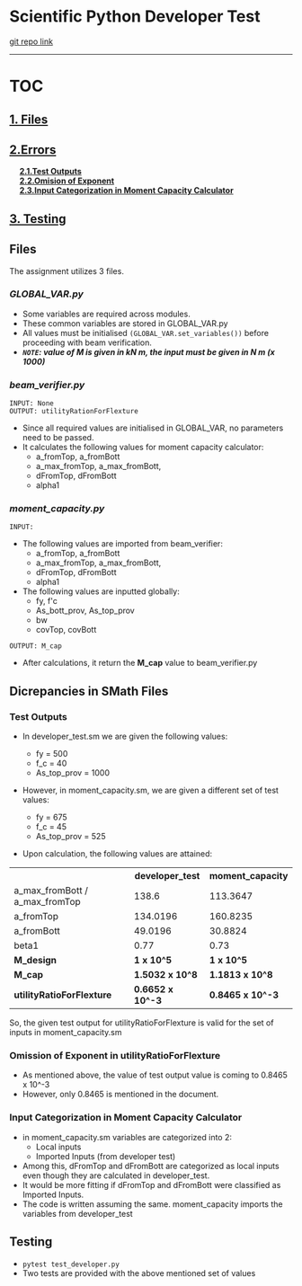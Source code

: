 # Scientific Python Developer Test
[git repo link](https://github.com/yusha-g/Structural-Engineering-Calculations)
<hr>

# TOC
## [1. Files](#files)

## [2.Errors](#dicrepancies-in-smath-files)
&ensp;&ensp; **[2.1.Test Outputs](#test-outputs)** <br/>
&ensp;&ensp; **[2.2.Omision of Exponent](#omission-of-exponent-in-utilityratioforflexture)** <br/>
&ensp;&ensp; **[2.3.Input Categorization in Moment Capacity Calculator](#input-categorization-in-moment-capacity-calculator)** <br/>

## [3. Testing](#testing)

## Files
The assignment utilizes 3 files. 

### _GLOBAL_VAR.py_

- Some variables are required across modules. 
- These common variables are stored in GLOBAL_VAR.py
- All values must be initialised `(GLOBAL_VAR.set_variables())` before proceeding with beam verification.
- _**`NOTE`: value of M is given in kN m, the input must be given in N m (x 1000)**_

### _beam_verifier.py_
`INPUT: None` <br/>
`OUTPUT: utilityRationForFlexture`
- Since all required values are initialised in GLOBAL_VAR, no parameters need to be passed.
- It calculates the following values for moment capacity calculator:
    - a_fromTop, a_fromBott
    - a_max_fromTop, a_max_fromBott,
    - dFromTop, dFromBott
    - alpha1

### _moment_capacity.py_
`INPUT:`
- The following values are imported from beam_verifier:
    - a_fromTop, a_fromBott
    - a_max_fromTop, a_max_fromBott,
    - dFromTop, dFromBott
    - alpha1
- The following values are inputted globally:
    - fy, f'c
    - As_bott_prov, As_top_prov
    - bw
    - covTop, covBott

`OUTPUT: M_cap`
- After calculations, it return the **M_cap** value to beam_verifier.py


## Dicrepancies in SMath Files
### Test Outputs
- In developer_test.sm we are given the following values:
    - fy = 500
    - f_c = 40
    - As_top_prov = 1000

- However, in moment_capacity.sm, we are given a different set of test values:
    - fy = 675
    - f_c = 45
    - As_top_prov = 525

- Upon calculation, the following values are attained:
<table>
<tr>

<th></th>
<th>developer_test</th>
<th>moment_capacity</th>

</tr>

<tr>
<td>
a_max_fromBott / a_max_fromTop
</td>

<td>
138.6
</td>

<td>
113.3647
</td>

</tr>

<tr>
<td>
a_fromTop
</td>

<td>
134.0196
</td>

<td>
160.8235
</td>

</tr>

<tr>
<td>
a_fromBott
</td>

<td>
49.0196
</td>

<td>
30.8824
</td>

</tr>

<tr>
<td>
beta1
</td>

<td>
0.77
</td>

<td>
0.73
</td>

</tr>

<tr style="font-weight: bold;">
<td>
M_design
</td>

<td>
1 x 10^5
</td>

<td>
1 x 10^5
</td>

</tr>

<tr style="font-weight: bold;">
<td>
M_cap
</td>

<td>
1.5032 x 10^8
</td>

<td>
1.1813 x 10^8
</td>

</tr>

<tr style="font-weight: bold;">
<td>
utilityRatioForFlexture
</td>

<td>
0.6652 x 10^-3
</td>

<td>
0.8465 x 10^-3
</td>

</tr>

</table>

So, the given test output for utilityRatioForFlexture is valid for the set of inputs in moment_capacity.sm

### Omission of Exponent in utilityRatioForFlexture
- As mentioned above, the value of test output value is coming to 0.8465 x 10^-3
- However, only 0.8465 is mentioned in the document. 

### Input Categorization in Moment Capacity Calculator
- in moment_capacity.sm variables are categorized into 2:
    - Local inputs
    - Imported Inputs (from developer test)
- Among this, dFromTop and dFromBott are categorized as local inputs even though they are calculated in developer_test.
- It would be more fitting if dFromTop and dFromBott were classified as Imported Inputs.
- The code is written assuming the same. moment_capacity imports the variables from developer_test

## Testing
- `pytest test_developer.py`
- Two tests are provided with the above mentioned set of values <br/>

